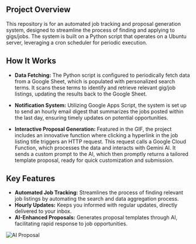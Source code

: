 ## Project Overview

This repository is for an automated job tracking and proposal generation system, designed to streamline the process of finding and applying to gigs/jobs. The system is built on a Python script that operates on a Ubuntu server, leveraging a cron scheduler for periodic execution.

## How It Works

- **Data Fetching:** The Python script is configured to periodically fetch data from a Google Sheet, which is populated with personalized search terms. It scans these terms to identify and retrieve relevant gig/job listings, updating the results back to the Google Sheet.

- **Notification System:** Utilizing Google Apps Script, the system is set up to send an hourly email digest that summarizes the jobs posted within the last day, ensuring timely updates on potential opportunities.

- **Interactive Proposal Generation:** Featured in the GIF, the project includes an innovative function where clicking a hyperlink in the job listing title triggers an HTTP request. This request calls a Google Cloud Function, which processes the data and interacts with Gemini AI. It sends a custom prompt to the AI, which then promptly returns a tailored template proposal, ready for quick customization and submission.

## Key Features

- **Automated Job Tracking:** Streamlines the process of finding relevant job listings by automating the search and data aggregation process.
- **Hourly Updates:** Keeps you informed with regular updates, directly delivered to your inbox.
- **AI-Enhanced Proposals:** Generates proposal templates through AI, facilitating rapid response to job opportunities.

![AI Proposal](https://s9.gifyu.com/images/SFoSx.md.gif)

